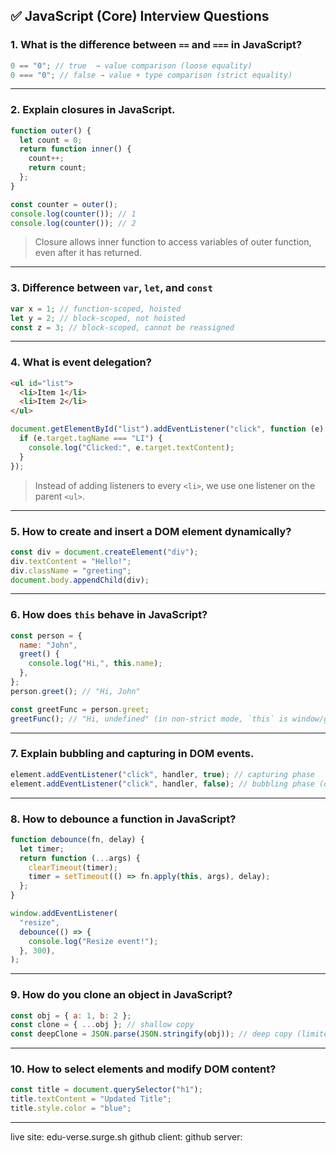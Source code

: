 ## ✅ JavaScript (Core) Interview Questions

### 1. What is the difference between `==` and `===` in JavaScript?

```js
0 == "0"; // true  → value comparison (loose equality)
0 === "0"; // false → value + type comparison (strict equality)
```

---

### 2. Explain closures in JavaScript.

```js
function outer() {
  let count = 0;
  return function inner() {
    count++;
    return count;
  };
}

const counter = outer();
console.log(counter()); // 1
console.log(counter()); // 2
```

> Closure allows inner function to access variables of outer function, even after it has returned.

---

### 3. Difference between `var`, `let`, and `const`

```js
var x = 1; // function-scoped, hoisted
let y = 2; // block-scoped, not hoisted
const z = 3; // block-scoped, cannot be reassigned
```

---

### 4. What is event delegation?

```html
<ul id="list">
  <li>Item 1</li>
  <li>Item 2</li>
</ul>
```

```js
document.getElementById("list").addEventListener("click", function (e) {
  if (e.target.tagName === "LI") {
    console.log("Clicked:", e.target.textContent);
  }
});
```

> Instead of adding listeners to every `<li>`, we use one listener on the parent `<ul>`.

---

### 5. How to create and insert a DOM element dynamically?

```js
const div = document.createElement("div");
div.textContent = "Hello!";
div.className = "greeting";
document.body.appendChild(div);
```

---

### 6. How does `this` behave in JavaScript?

```js
const person = {
  name: "John",
  greet() {
    console.log("Hi,", this.name);
  },
};
person.greet(); // "Hi, John"

const greetFunc = person.greet;
greetFunc(); // "Hi, undefined" (in non-strict mode, `this` is window/global)
```

---

### 7. Explain bubbling and capturing in DOM events.

```js
element.addEventListener("click", handler, true); // capturing phase
element.addEventListener("click", handler, false); // bubbling phase (default)
```

---

### 8. How to debounce a function in JavaScript?

```js
function debounce(fn, delay) {
  let timer;
  return function (...args) {
    clearTimeout(timer);
    timer = setTimeout(() => fn.apply(this, args), delay);
  };
}

window.addEventListener(
  "resize",
  debounce(() => {
    console.log("Resize event!");
  }, 300),
);
```

---

### 9. How do you clone an object in JavaScript?

```js
const obj = { a: 1, b: 2 };
const clone = { ...obj }; // shallow copy
const deepClone = JSON.parse(JSON.stringify(obj)); // deep copy (limited)
```

---

### 10. How to select elements and modify DOM content?

```js
const title = document.querySelector("h1");
title.textContent = "Updated Title";
title.style.color = "blue";
```

---

live site: edu-verse.surge.sh
github client:
github server:
